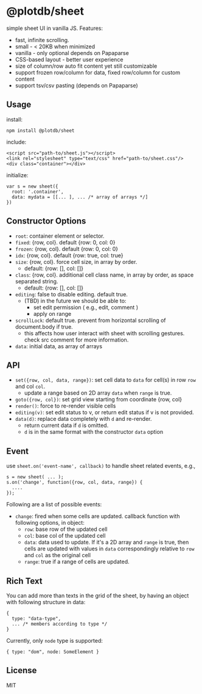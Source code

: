 # @plotdb/sheet

simple sheet UI in vanilla JS. Features:

 - fast, infinite scrolling.
 - small - < 20KB when minimized
 - vanilla - only optional depends on Papaparse
 - CSS-based layout - better user experience
 - size of column/row auto fit content yet still customizable
 - support frozen row/column for data, fixed row/column for custom content
 - support tsv/csv pasting (depends on Papaparse)


## Usage

install:

    npm install @plotdb/sheet


include:

    <script src="path-to/sheet.js"></script>
    <link rel="stylesheet" type="text/css" href="path-to/sheet.css"/>
    <div class="container"></div>


initialize:

    var s = new sheet({
      root: '.container',
      data: mydata = [[... ], ... /* array of arrays */]
    })


## Constructor Options

 - `root`: container element or selector.
 - `fixed`: {row, col}. default {row: 0, col: 0}
 - `frozen`: {row, col}. default {row: 0, col: 0}
 - `idx`: {row, col}. default {row: true, col: true}
 - `size`: {row, col}. force cell size, in array by order.
   - default: {row: [], col: []}
 - `class`: {row, col}. additional cell class name, in array by order, as space separated string.
   - default: {row: [], col: []}
 - `editing`: false to disable editing. default true.
   - (TBD) in the future we should be able to:
     - set edit permission ( e.g., edit, comment )
     - apply on range
 - `scrollLock`: default true. prevent from horizontal scrolling of document.body if true.
   - this affects how user interact with sheet with scrolling gestures. check src comment for more information.
 - `data`: initial data, as array of arrays

## API

 - `set({row, col, data, range})`: set cell data to `data` for cell(s) in row `row` and col `col`.
   - update a range based on 2D array `data` when `range` is true.
 - `goto({row, col})`: set grid view starting from coordinate {row, col}
 - `render()`: force to re-render visible cells
 - `editing(v)`: set edit status to v, or return edit status if v is not provided.
 - `data(d)`: replace data completely with `d` and re-render.
   - return current data if `d` is omitted.
   - `d` is in the same format with the constructor `data` option


## Event

use `sheet.on('event-name', callback)` to handle sheet related events, e.g.,

    s = new sheet( ... );
    s.on('change', function({row, col, data, range}) {
      ....
    });


Following are a list of possible events:

 - `change`: fired when some cells are updated. callback function with following options, in object:
   - `row`: base row of the updated cell
   - `col`: base col of the updated cell
   - `data`: data used to update. If it's a 2D array and `range` is true, then cells are updated with values in `data` correspondingly relative to `row` and `col` as the original cell
   - `range`: true if a range of cells are updated.

## Rich Text

You can add more than texts in the grid of the sheet, by having an object with following structure in data:

    {
      type: "data-type",
      ... /* members according to type */
    }

Currently, only `node` type is supported:

    { type: "dom", node: SomeElement }


## License

MIT
